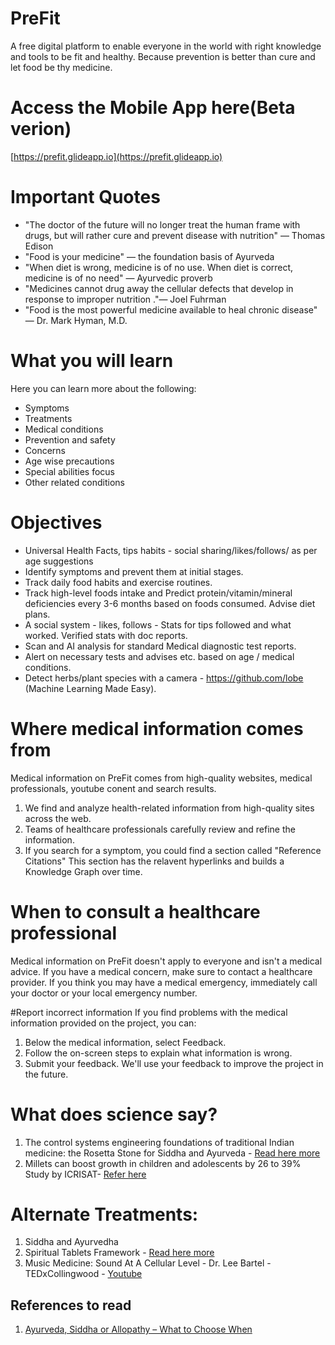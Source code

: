 # PreFit 

A free digital platform to enable everyone in the world with right knowledge and tools to be fit and healthy. Because prevention is better than cure and let food be thy medicine.

# Access the Mobile App here(Beta verion) 
[https://prefit.glideapp.io](https://prefit.glideapp.io)

# Important Quotes

* "The doctor of the future will no longer treat the human frame with drugs, but will rather cure and prevent disease with nutrition" — Thomas Edison
* "Food is your medicine" — the foundation basis of Ayurveda
* "When diet is wrong, medicine is of no use. When diet is correct, medicine is of no need" — Ayurvedic proverb
* "Medicines cannot drug away the cellular defects that develop in response to improper nutrition ."— Joel Fuhrman
* "Food is the most powerful medicine available to heal chronic disease" — Dr. Mark Hyman, M.D.

# What you will learn

Here you can learn more about the following:

* Symptoms
* Treatments
* Medical conditions
* Prevention and safety
* Concerns
* Age wise precautions
* Special abilities focus
* Other related conditions

# Objectives

* Universal Health Facts, tips habits - social sharing/likes/follows/ as per age suggestions
* Identify symptoms and prevent them at initial stages.
* Track daily food habits and exercise routines.
* Track high-level foods intake and Predict protein/vitamin/mineral deficiencies every 3-6 months based on foods consumed. Advise diet plans.
* A social system - likes, follows - Stats for tips followed and what worked. Verified stats with doc reports.
* Scan and AI analysis for standard Medical diagnostic test reports.
* Alert on necessary tests and advises etc. based on age / medical conditions.
* Detect herbs/plant species with a camera - https://github.com/lobe (Machine Learning Made Easy).

# Where medical information comes from

Medical information on PreFit comes from high-quality websites, medical professionals, youtube conent and search results.

1. We find and analyze health-related information from high-quality sites across the web.
2. Teams of healthcare professionals carefully review and refine the information.
3. If you search for a symptom, you could find a section called "Reference Citations" This section has the relavent hyperlinks and builds a Knowledge Graph over time.

# When to consult a healthcare professional

Medical information on PreFit doesn't apply to everyone and isn't a medical advice. If you have a medical concern, make sure to contact a healthcare provider. If you think you may have a medical emergency, immediately call your doctor or your local emergency number.

#Report incorrect information
If you find problems with the medical information provided on the project, you can:

1. Below the medical information, select Feedback.
2. Follow the on-screen steps to explain what information is wrong.
3. Submit your feedback.
We'll use your feedback to improve the project in the future.

# What does science say?

1. The control systems engineering foundations of traditional Indian medicine: the Rosetta Stone for Siddha and Ayurveda - [Read here more](./TheRosettaStoneforSiddhaAndAyurveda.md)
2. Millets can boost growth in children and adolescents by 26 to 39% Study by ICRISAT- [Refer here](https://www.icrisat.org/scientific-evidence-shows-eating-millets-leads-to-better-growth-in-children/)

# Alternate Treatments: 
1. Siddha and Ayurvedha
2. Spiritual Tablets Framework - [Read here more](./spiritualtablets.com.md)
3. Music Medicine: Sound At A Cellular Level -  Dr. Lee Bartel - TEDxCollingwood - [Youtube](https://www.youtube.com/watch?v=wDZgzsQh0Dw)

## References to read
1. [Ayurveda, Siddha or Allopathy – What to Choose When](https://isha.sadhguru.org/us/en/wisdom/article/health-a-holistic-perspective)
 
